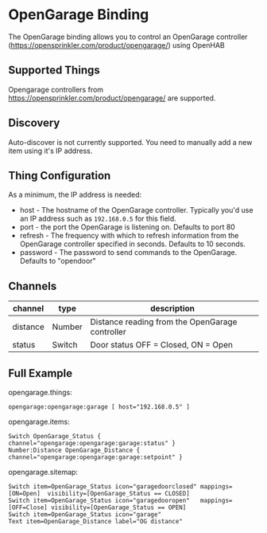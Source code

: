 # OpenGarage Binding

The OpenGarage binding allows you to control an OpenGarage controller (https://opensprinkler.com/product/opengarage/) using OpenHAB


## Supported Things

Opengarage controllers from https://opensprinkler.com/product/opengarage/ are supported.

## Discovery

Auto-discover is not currently supported. You need to manually add a new item using it's IP address.

## Thing Configuration

As a minimum, the IP address is needed:
* host - The hostname of the OpenGarage controller. Typically you'd use an IP address such as `192.168.0.5` for this field.
* port - the port the OpenGarage is listening on. Defaults to port 80
* refresh - The frequency with which to refresh information from the OpenGarage controller specified in seconds. Defaults to 10 seconds.
* password - The password to send commands to the OpenGarage. Defaults to "opendoor"


## Channels

| channel  | type   | description                                      |
|----------|--------|--------------------------------------------------|
| distance | Number | Distance reading from the OpenGarage controller  |
| status   | Switch | Door status OFF = Closed, ON = Open              |

## Full Example

opengarage.things:

```
opengarage:opengarage:garage [ host="192.168.0.5" ]
```

opengarage.items:

```
Switch OpenGarage_Status { channel="opengarage:opengarage:garage:status" }
Number:Distance OpenGarage_Distance { channel="opengarage:opengarage:garage:setpoint" }
```

opengarage.sitemap:

```
Switch item=OpenGarage_Status icon="garagedoorclosed" mappings=[ON=Open]  visibility=[OpenGarage_Status == CLOSED]
Switch item=OpenGarage_Status icon="garagedooropen"   mappings=[OFF=Close] visibility=[OpenGarage_Status == OPEN]
Switch item=OpenGarage_Status icon="garage" 
Text item=OpenGarage_Distance label="OG distance"
```


